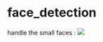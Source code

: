 # face_detection

handle the small faces : 
![]('https://github.com/JullyZ/face_detection/detection_out.avi')

   
